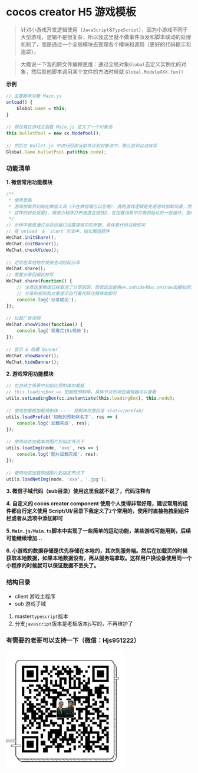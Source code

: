 # cocos creator H5 游戏模板

> 针对小游戏开发逻辑使用（`JavaScript`&`TypeScript`），因为小游戏不同于大型游戏，逻辑不是很复杂，所以我这里就不做事件派发和脚本联动的处理机制了，而是通过一个全局模块去管理各个模块和调用（更好的代码提示和追踪）。

> 大概说一下我的跨文件编程思维：通过全局对象`Global`去定义实例化的对象，然后其他脚本调用某个文件的方法时候就 `Global.ModuleXXX.fun()`

**示例**
```js
// 主要脚本对象 Main.js
onload() {
    Global.Game = this;
}

// 假设我在游戏主函数 Main.js 定义了一个对象池
this.bulletPool = new cc.NodePool();

// 然后在 Bullet.js 中进行回收当前节点到对象池中，那么就可以这样写
Global.Game.bulletPool.put(this.node);

```

### 功能清单

**1. 微信常用功能模块**
```js
/**
 * 使用思路
 * 游戏加载页初始化微信工具（不在微信端可以忽略），我的游戏逻辑是先进游戏加载场景，然后再进游戏主逻辑场景，一共两个场景。
 * 这样的好处就是1、微信小程序打开速度会很快2、在加载场景中只做初始化的一些操作，游戏场景只做游戏相关的内容，两者更加清晰。
 */
// 示例中我是通过与后台接口设置游戏中的参数，具体看代码注释即可
// 在`onload` & `start`方法中，始化微信控件
WeChat.initShare();
WeChat.initBanner();
WeChat.checkVideo();

// 之后在其他地方使用主动拉起分享
WeChat.share();
// 需要分享回调这样写
WeChat.share(function() {
    // 注意这里微信已经取消了分享回调，而我这边是用wx.onhide和wx.onshow去模拟的分享回调
    // 分享的规则和文案提示自行看代码注释修改即可
    console.log('分享成功');
});

// 拉起广告视频
WeChat.showVideo(function() {
    console.log('观看完15s视频');
});

// 显示 & 隐藏`banner`
WeChat.showBanner();
WeChat.hideBanner();
```
**2. 游戏常用功能模块**
```js
// 在游戏主场景中初始化预制体加载框
// this.loadingBox => 加载框预制体，具体节点布局在编辑器可以查看
utils.setLoadingBox(cc.instantiate(this.loadingBox), this.node);

// 使用加载框加载预制体 ---- 预制体存放目录 static/prefab/
utils.loadPrefab('加载的预制体名字', res => {
    console.log('加载完成', res);
});

// 使用动态加载本地图片到指定节点下
utils.loadImg(node, 'xxx', res => {
    console.log('图片加载完成', res);
});

// 使用动态加载网络图片到指定节点下
utils.loadNetImg(node, 'xxx', '.jpg');
```
**3. 微信子域代码（sub目录）使用这里我就不说了，代码注释有**

**4. 自定义的 cocos creator component 使用个人觉得非常好用，建议常用的组件都自行定义使用 Script/UI/目录下我定义了`2`个常用的，使用时直接拖拽到组件栏或者从选项中添加即可**

**5. `Main.js/Main.ts`脚本中实现了一些简单的运动功能，某些游戏可能用到，后续可能继续增加...**

**6. 小游戏的数据存储是优先存储在本地的，其次到服务端。然后在加载页的时候获取本地数据，如果本地数据没有，再从服务端拿取。这样用户换设备使用同一个小程序的时候就可以保证数据不丢失了。**

### 结构目录
* client 游戏主程序
* sub 游戏子域
1. master`typescript`版本
2. 分支`javascript`版本是老板版本js写的，不再维护了

### 有需要的老哥可以支持一下（微信：Hjs951222）
![my-code.png](https://github.com/Hansen-hjs/Hansen-hjs.github.io/blob/master/images/wxcode.jpg "my-code")


